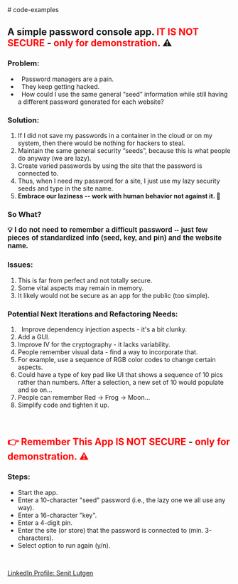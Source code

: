 <div>
	# code-examples</div>
<h2>
	<strong>A simple password console app. <span style="color:#ff0000;">IT IS NOT SECURE</span> - <span style="color:#ff0000;">only for demonstration</span>. ⚠</strong></h2>
<h3>
	Problem:&nbsp;</h3>
<ul>
<li>&nbsp; Password managers are a pain.&nbsp;</li>
<li>&nbsp; They keep getting hacked.&nbsp;</li>
<li>&nbsp; How could I use the same general &ldquo;seed&rdquo; information while still having a different password generated for each website?&nbsp;</li>
</ul>
<h3>
	Solution:</h3>
<ol>
<li>If I did not save my passwords in a container in the cloud or on my system, then there would be nothing for hackers to steal.</li>
<li>Maintain the same general security &ldquo;seeds&rdquo;, because this is what people do anyway (we are lazy).</li>
<li>Create varied passwords by using the site that the password is connected to.</li>
<li>Thus, when I need my password for a site, I just use my lazy security seeds and type in the site name.&nbsp;</li>
<li><strong>Embrace our laziness -- work with human behavior not against it. 🧠</strong></li>
</ol>
<h3>
	So What?</h3>
<p><strong><span style="font-size:16px;"><span style="font-family:arial,helvetica,sans-serif;">💡 I do not need to remember a difficult password -- just few pieces of standardized info (seed, key, and pin) and the website name.&nbsp;</span></span></strong></p>
<h3>
	Issues:&nbsp;</h3>
<ol>
<li>This is far from perfect and not totally secure.</li>
<li>Some vital aspects may remain in memory.</li>
<li>It likely would not be secure as an app for the public (too simple).&nbsp;</li>
</ol>
<h3>
	Potential Next Iterations and Refactoring Needs:&nbsp;</h3>
<ol>
<li>&nbsp; Improve dependency injection aspects - it&#39;s a bit clunky.</li>
<li>Add a GUI.</li>
<li>Improve IV for the cryptography - it lacks variability.</li>
<li>People remember visual data - find a way to incorporate that.</li>
<li>For example, use a sequence of RGB color codes to change certain aspects.</li>
<li>Could have a type of key pad like UI that shows a sequence of 10 pics rather than numbers. After a selection, a new set of 10 would populate and so on&hellip;</li>
<li>People can remember Red &rarr; Frog &rarr; Moon&hellip;</li>
<li>Simplify code and tighten it up.&nbsp;</li>
</ol>
<div>
	&nbsp;</div>
<div>
	<h2>
		<strong><span style="color: rgb(255, 0, 0);">👉 Remember This App IS NOT SECURE</span>&nbsp;-&nbsp;<span style="color: rgb(255, 0, 0);">only for demonstration. ⚠</span></strong></h2>
</div>
<h3>
	Steps:</h3>
<ul>
<li>Start the app.</li>
<li>Enter a 10-character &quot;seed&quot; password (i.e., the lazy one we all use any way).</li>
<li>Enter a 16-character &quot;key&quot;.</li>
<li>Enter a 4-digit pin.</li>
<li>Enter the site (or store) that the password is connected to (min. 3-characters).</li>
<li>Select option to run again (y/n).</li>
</ul>
<br />
<p><a href="https://www.linkedin.com/in/senit-lutgen/"> LinkedIn Profile: Senit Lutgen</a></p>
